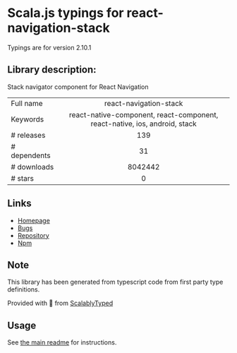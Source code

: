 
# Scala.js typings for react-navigation-stack

Typings are for version 2.10.1

## Library description:
Stack navigator component for React Navigation

|                    |                 |
| ------------------ | :-------------: |
| Full name          | react-navigation-stack |
| Keywords           | react-native-component, react-component, react-native, ios, android, stack |
| # releases         | 139 |
| # dependents       | 31 |
| # downloads        | 8042442 |
| # stars            | 0 |

## Links
- [Homepage](https://github.com/react-navigation/react-navigation-stack#readme)
- [Bugs](https://github.com/react-navigation/react-navigation-stack/issues)
- [Repository](https://github.com/react-navigation/react-navigation-stack)
- [Npm](https://www.npmjs.com/package/react-navigation-stack)
    


## Note
This library has been generated from typescript code from first party type definitions.

Provided with :purple_heart: from [ScalablyTyped](https://github.com/oyvindberg/ScalablyTyped)

## Usage
See [the main readme](../../readme.md) for instructions.


